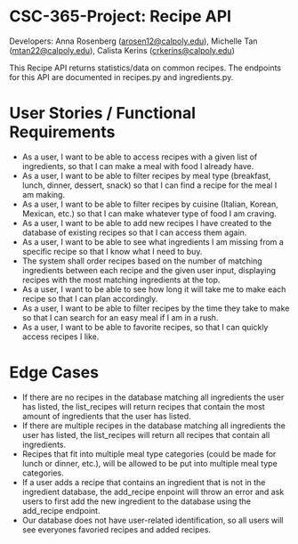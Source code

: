# CSC-365-Project: Recipe API
Developers: Anna Rosenberg (arosen12@calpoly.edu), Michelle Tan (mtan22@calpoly.edu), Calista Kerins (crkerins@calpoly.edu)

This Recipe API returns statistics/data on common recipes. The endpoints for this API are documented in recipes.py and ingredients.py.

# User Stories / Functional Requirements

- As a user, I want to be able to access recipes with a given list of ingredients, so that I can make a meal with food I already have.
- As a user, I want to be able to filter recipes by meal type (breakfast, lunch, dinner, dessert, snack) so that I can find a recipe for the meal I am making.
- As a user, I want to be able to filter recipes by cuisine (Italian, Korean, Mexican, etc.) so that I can make whatever type of food I am craving.
- As a user, I want to be able to add new recipes I have created to the database of existing recipes so that I can access them again.
- As a user, I want to be able to see what ingredients I am missing from a specific recipe so that I know what I need to buy.
- The system shall order recipes based on the number of matching ingredients between each recipe and the given user input, displaying recipes with the most matching ingredients at the top.
- As a user, I want to be able to see how long it will take me to make each recipe so that I can plan accordingly.
- As a user, I want to be able to filter recipes by the time they take to make so that I can search for an easy meal if I am in a rush.
- As a user, I want to be able to favorite recipes, so that I can quickly access recipes I like.

# Edge Cases

- If there are no recipes in the database matching all ingredients the user has listed, the list_recipes will return recipes that contain the most amount of ingredients that the user has listed.
- If there are multiple recipes in the database matching all ingredients the user has listed, the list_recipes will return all recipes that contain all ingredients.
- Recipes that fit into multiple meal type categories (could be made for lunch or dinner, etc.), will be allowed to be put into multiple meal type categories.
- If a user adds a recipe that contains an ingredient that is not in the ingredient database, the add_recipe enpoint will throw an error and ask users to first add the new ingredient to the database using the add_recipe endpoint.
- Our database does not have user-related identification, so all users will see everyones favoried recipes and added recipes. 
